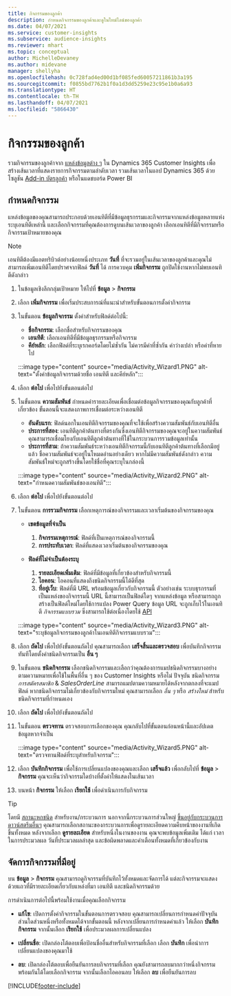 ```yaml
---
title: กิจกรรมของลูกค้า
description: กำหนดกิจกรรมของลูกค้าและดูในไทม์ไลน์ของลูกค้า
ms.date: 04/07/2021
ms.service: customer-insights
ms.subservice: audience-insights
ms.reviewer: mhart
ms.topic: conceptual
author: MichelleDevaney
ms.author: midevane
manager: shellyha
ms.openlocfilehash: 0c728fad4ed00d1bf085fed60057211861b3a195
ms.sourcegitcommit: f0855bd7762b1f0a1d3dd5259e23c95e1b0a6a93
ms.translationtype: HT
ms.contentlocale: th-TH
ms.lasthandoff: 04/07/2021
ms.locfileid: "5866430"
---
```

# <a name="customer-activities"></a>กิจกรรมของลูกค้า

รวมกิจกรรมของลูกค้าจาก [แหล่งข้อมูลต่าง ๆ](data-sources.md) ใน Dynamics 365 Customer Insights เพื่อสร้างเส้นเวลาที่แสดงรายการกิจกรรมตามลำดับเวลา รวมเส้นเวลาในแอป Dynamics 365 ด้วยโซลูชัน [Add-in บัตรลูกค้า](customer-card-add-in.md) หรือในแดชบอร์ด Power BI

## <a name="define-an-activity"></a>กำหนดกิจกรรม

แหล่งข้อมูลของคุณสามารถประกอบด้วยเอนทิตีที่มีข้อมูลธุรกรรมและกิจกรรมจากแหล่งข้อมูลหลายแห่ง ระบุเอนทิตีเหล่านี้ และเลือกกิจกรรมที่คุณต้องการดูบนเส้นเวลาของลูกค้า เลือกเอนทิตีที่มีกิจกรรมหรือกิจกรรมเป้าหมายของคุณ

> [!NOTE]
> เอนทิตีต้องมีแอตทริบิวต์อย่างน้อยหนึ่งประเภท **วันที่** ที่จะรวมอยู่ในเส้นเวลาของลูกค้าและคุณไม่สามารถเพิ่มเอนทิตีโดยปราศจากฟิลด์ **วันที่** ได้ การควบคุม **เพิ่มกิจกรรม** ถูกปิดใช้งานหากไม่พบเอนทิตีดังกล่าว

1. ในข้อมูลเชิงลึกกลุ่มเป้าหมาย ให้ไปที่ **ข้อมูล** > **กิจกรรม**

1. เลือก **เพิ่มกิจกรรม** เพื่อเริ่มประสบการณ์ที่แนะนำสำหรับขั้นตอนการตั้งค่ากิจกรรม

1. ในขั้นตอน **ข้อมูลกิจกรรม** ตั้งค่าสำหรับฟิลด์ต่อไปนี้:

   - **ชื่อกิจกรรม**: เลือกชื่อสำหรับกิจกรรมของคุณ
   - **เอนทิตี**: เลือกเอนทิตีที่มีข้อมูลธุรกรรมหรือกิจกรรม
   - **คีย์หลัก**: เลือกฟิลด์ที่ระบุเรกคอร์ดโดยไม่ซ้ำกัน ไม่ควรมีค่าที่ซ้ำกัน ค่าว่างเปล่า หรือค่าที่หายไป

   :::image type="content" source="media/Activity_Wizard1.PNG" alt-text="ตั้งค่าข้อมูลกิจกรรมด้วยชื่อ เอนทิตี และคีย์หลัก":::

1. เลือก **ต่อไป** เพื่อไปยังขั้นตอนต่อไป

1. ในขั้นตอน **ความสัมพันธ์** กำหนดค่ารายละเอียดเพื่อเชื่อมต่อข้อมูลกิจกรรมของคุณกับลูกค้าที่เกี่ยวข้อง ขั้นตอนนี้จะแสดงภาพการเชื่อมต่อระหว่างเอนทิตี  

   - **อันดับแรก**: ฟิลด์นอกในเอนทิตีกิจกรรมของคุณที่จะใช้เพื่อสร้างความสัมพันธ์กับเอนทิตีอื่น
   - **ประการที่สอง**: เอนทิตีลูกค้าต้นทางที่ตรงกันซึ่งเอนทิตีกิจกรรมของคุณจะอยู่ในความสัมพันธ์ คุณสามารถเชื่อมโยงกับเอนทิตีลูกค้าต้นทางที่ใช้ในกระบวนการรวมข้อมูลเท่านั้น
   - **ประการที่สาม**: ถ้าความสัมพันธ์ระหว่างเอนทิตีกิจกรรมนี้กับเอนทิตีลูกค้าต้นทางที่เลือกมีอยู่แล้ว ชื่อความสัมพันธ์จะอยู่ในโหมดอ่านอย่างเดียว หากไม่มีความสัมพันธ์ดังกล่าว ความสัมพันธ์ใหม่จะถูกสร้างขึ้นโดยใช้ชื่อที่คุณระบุในกล่องนี้

   :::image type="content" source="media/Activity_Wizard2.PNG" alt-text="กำหนดความสัมพันธ์ของเอนทิตี":::

1. เลือก **ต่อไป** เพื่อไปยังขั้นตอนต่อไป 

1. ในขั้นตอน **การรวมกิจกรรม** เลือกเหตุการณ์ของกิจกรรมและเวลาเริ่มต้นของกิจกรรมของคุณ 
   - **เขตข้อมูลที่จำเป็น**
      1. **กิจกรรมเหตุการณ์**: ฟิลด์ที่เป็นเหตุการณ์ของกิจกรรมนี้
      2. **การประทับเวลา**: ฟิลด์ที่แสดงเวลาเริ่มต้นของกิจกรรมของคุณ

   - **ฟิลด์ที่ไม่จำเป็นต้องระบุ**
      1. **รายละเอียดเพิ่มเติม**: ฟิลด์ที่มีข้อมูลที่เกี่ยวข้องสำหรับกิจกรรมนี้
      2. **ไอคอน**: ไอคอนที่แสดงถึงชนิดกิจกรรมนี้ได้ดีที่สุด
      3. **ที่อยู่เว็บ**: ฟิลด์ที่มี URL พร้อมข้อมูลเกี่ยวกับกิจกรรมนี้ ตัวอย่างเช่น ระบบธุรกรรมที่เป็นแหล่งของกิจกรรมนี้ URL นี้สามารถเป็นฟิลด์ใดๆ จากแหล่งข้อมูล หรือสามารถถูกสร้างเป็นฟิลด์ใหม่โดยใช้การแปลง Power Query ข้อมูล URL จะถูกเก็บไว้ในเอนทิตี *กิจกรรมแบบรวม* ซึ่งสามารถใช้ต่อเนื่องโดยใช้ [API](apis.md)
   
   :::image type="content" source="media/Activity_Wizard3.PNG" alt-text="ระบุข้อมูลกิจกรรมของลูกค้าในเอนทิตีกิจกรรมแบบรวม":::

1. เลือก **ถัดไป** เพื่อไปยังขั้นตอนถัดไป คุณสามารถเลือก **เสร็จสิ้นและตรวจสอบ** เพื่อบันทึกกิจกรรมทันทีโดยตั้งค่าชนิดกิจกรรมเป็น **อื่น ๆ** 

1. ในขั้นตอน **ชนิดกิจกรรม** เลือกชนิดกิจกรรมและเลือกว่าคุณต้องการแมปชนิดกิจกรรมบางอย่างตามความหมายเพื่อใช้ในพื้นที่อื่น ๆ ของ Customer Insights หรือไม่ ปัจจุบัน ชนิดกิจกรรม *การสมัครสมาชิก* & *SalesOrderLine* สามารถแมปตามความหมายได้หลังจากตกลงที่จะแมปฟิลด์ หากชนิดกิจกรรมไม่เกี่ยวข้องกับกิจกรรมใหม่ คุณสามารถเลือก *อื่น ๆ* หรือ *สร้างใหม่* สำหรับชนิดกิจกรรมที่กำหนดเอง

1. เลือก **ถัดไป** เพื่อไปยังขั้นตอนถัดไป 

1. ในขั้นตอน **ตรวจทาน** ตรวจสอบการเลือกของคุณ คุณกลับไปที่ขั้นตอนก่อนหน้านี้และอัปเดตข้อมูลหากจำเป็น

   :::image type="content" source="media/Activity_Wizard5.PNG" alt-text="ตรวจทานฟิลด์ที่ระบุสำหรับกิจกรรม":::
   
1. เลือก **บันทึกกิจกรรม** เพื่อใช้การเปลี่ยนแปลงของคุณและเลือก **เสร็จแล้ว** เพื่อกลับไปที่ **ข้อมูล** > **กิจกรรม** คุณจะเห็นว่ากิจกรรมใดบ้างที่ตั้งค่าให้แสดงในเส้นเวลา 

1. บนหน้า **กิจกรรม** ให้เลือก **เรียกใช้** เพื่อดำเนินการกับกิจกรรม 

> [!TIP]
> โดยมี [สถานะหกชนิด](system.md#status-types) สำหรับงาน/กระบวนการ นอกจากนี้กระบวนการส่วนใหญ่ [ขึ้นอยู่กับกระบวนการดาวน์สตรีมอื่นๆ](system.md#refresh-policies) คุณสามารถเลือกสถานะของกระบวนการเพื่อดูรายละเอียดความคืบหน้าของงานที่เกิดขึ้นทั้งหมด หลังจากเลือก **ดูรายละเอียด** สำหรับหนึ่งในงานของงาน คุณจะพบข้อมูลเพิ่มเติม ได้แก่ เวลาในการประมวลผล วันที่ประมวลผลล่าสุด และข้อผิดพลาดและคำเตือนทั้งหมดที่เกี่ยวข้องกับงาน


## <a name="manage-existing-activities"></a>จัดการกิจกรรมที่มีอยู่

บน **ข้อมูล** > **กิจกรรม** คุณสามารถดูกิจกรรมที่บันทึกไว้ทั้งหมดและจัดการได้ แต่ละกิจกรรมจะแสดงด้วยแถวที่มีรายละเอียดเกี่ยวกับแหล่งที่มา เอนทิตี และชนิดกิจกรรมด้วย

การดำเนินการต่อไปนี้พร้อมใช้งานเมื่อคุณเลือกกิจกรรม 

- **แก้ไข**: เปิดการตั้งค่ากิจกรรมในขั้นตอนการตรวจสอบ คุณสามารถเปลี่ยนการกำหนดค่าปัจจุบันส่วนใดส่วนหนึ่งหรือทั้งหมดได้จากขั้นตอนนี้ หลังจากเปลี่ยนการกำหนดค่าแล้ว ให้เลือก **บันทึกกิจกรรม** จากนั้นเลือก **เรียกใช้** เพื่อประมวลผลการเปลี่ยนแปลง

- **เปลี่ยนชื่อ**: เปิดกล่องโต้ตอบเพื่อป้อนชื่ออื่นสำหรับกิจกรรมที่เลือก เลือก **บันทึก** เพื่อนำการเปลี่ยนแปลงของคุณมาใช้

- **ลบ**: เปิดกล่องโต้ตอบเพื่อยืนยันการลบกิจกรรมที่เลือก คุณยังสามารถลบมากกว่าหนึ่งกิจกรรมพร้อมกันได้โดยเลือกกิจกรรม จากนั้นเลือกไอคอนลบ ให้เลือก **ลบ** เพื่อยืนยันการลบ

[!INCLUDE[footer-include](../includes/footer-banner.md)]
